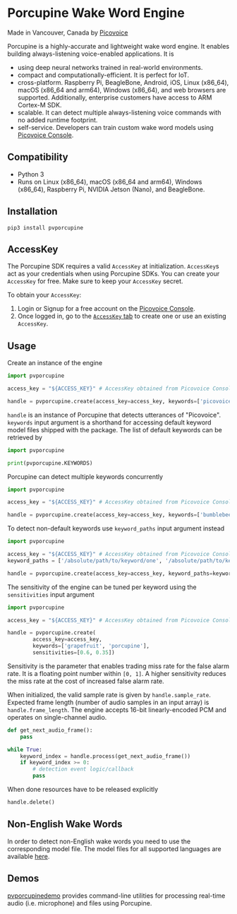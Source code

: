 # Porcupine Wake Word Engine

Made in Vancouver, Canada by [Picovoice](https://picovoice.ai)

Porcupine is a highly-accurate and lightweight wake word engine. It enables building always-listening voice-enabled
applications. It is

- using deep neural networks trained in real-world environments.
- compact and computationally-efficient. It is perfect for IoT.
- cross-platform. Raspberry Pi, BeagleBone, Android, iOS, Linux (x86_64), macOS (x86_64 and arm64), Windows (x86_64), and web
browsers are supported. Additionally, enterprise customers have access to ARM Cortex-M SDK.
- scalable. It can detect multiple always-listening voice commands with no added runtime footprint.
- self-service. Developers can train custom wake word models using [Picovoice Console](https://picovoice.ai/console/).

## Compatibility

- Python 3
- Runs on Linux (x86_64), macOS (x86_64 and arm64), Windows (x86_64), Raspberry Pi, NVIDIA Jetson (Nano), and BeagleBone.

## Installation

```console
pip3 install pvporcupine
```

## AccessKey

The Porcupine SDK requires a valid `AccessKey` at initialization. `AccessKey`s act as your credentials when using Porcupine SDKs.
You can create your `AccessKey` for free. Make sure to keep your `AccessKey` secret.

To obtain your `AccessKey`:
1. Login or Signup for a free account on the [Picovoice Console](https://picovoice.ai/console/).
2. Once logged in, go to the [`AccessKey` tab](https://console.picovoice.ai/access_key) to create one or use an existing `AccessKey`.

## Usage

Create an instance of the engine

```python
import pvporcupine

access_key = "${ACCESS_KEY}" # AccessKey obtained from Picovoice Console (https://picovoice.ai/console/)

handle = pvporcupine.create(access_key=access_key, keywords=['picovoice'])
```

`handle` is an instance of Porcupine that detects utterances of "Picovoice". `keywords` input argument is a shorthand
for accessing default keyword model files shipped with the package. The list of default keywords can be retrieved by

```python
import pvporcupine

print(pvporcupine.KEYWORDS)
```

Porcupine can detect multiple keywords concurrently

```python
import pvporcupine

access_key = "${ACCESS_KEY}" # AccessKey obtained from Picovoice Console (https://picovoice.ai/console/)

handle = pvporcupine.create(access_key=access_key, keywords=['bumblebee', 'picovoice'])
```

To detect non-default keywords use `keyword_paths` input argument instead

```python
import pvporcupine

access_key = "${ACCESS_KEY}" # AccessKey obtained from Picovoice Console (https://picovoice.ai/console/)
keyword_paths = ['/absolute/path/to/keyword/one', '/absolute/path/to/keyword/two', ...]

handle = pvporcupine.create(access_key=access_key, keyword_paths=keyword_paths)
```

The sensitivity of the engine can be tuned per keyword using the `sensitivities` input argument

```python
import pvporcupine

access_key = "${ACCESS_KEY}" # AccessKey obtained from Picovoice Console (https://picovoice.ai/console/)

handle = pvporcupine.create(
        access_key=access_key,
        keywords=['grapefruit', 'porcupine'],
        sensitivities=[0.6, 0.35])
```

Sensitivity is the parameter that enables trading miss rate for the false alarm rate. It is a floating point number within
`[0, 1]`. A higher sensitivity reduces the miss rate at the cost of increased false alarm rate.

When initialized, the valid sample rate is given by `handle.sample_rate`. Expected frame length (number of audio samples
in an input array) is `handle.frame_length`. The engine accepts 16-bit linearly-encoded PCM and operates on
single-channel audio.

```python
def get_next_audio_frame():
    pass

while True:
    keyword_index = handle.process(get_next_audio_frame())
    if keyword_index >= 0:
        # detection event logic/callback
        pass
```

When done resources have to be released explicitly

```python
handle.delete()
```

## Non-English Wake Words

In order to detect non-English wake words you need to use the corresponding model file. The model files for all supported languages are available [here](https://github.com/Picovoice/porcupine/tree/master/lib/common).

## Demos

[pvporcupinedemo](https://pypi.org/project/pvporcupinedemo/) provides command-line utilities for processing real-time
audio (i.e. microphone) and files using Porcupine.
